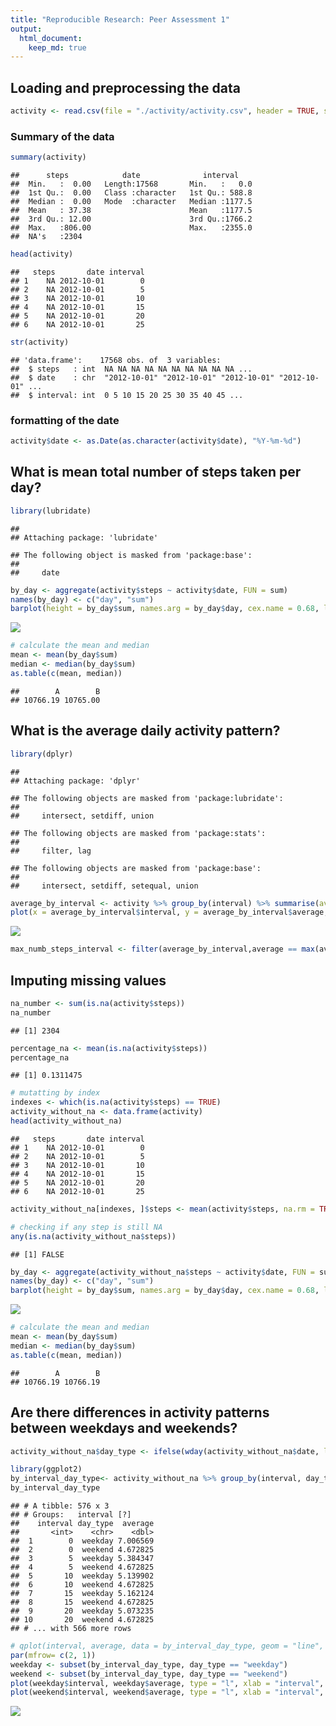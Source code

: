 ```yaml
---
title: "Reproducible Research: Peer Assessment 1"
output: 
  html_document: 
    keep_md: true
---
```



## Loading and preprocessing the data




```r
activity <- read.csv(file = "./activity/activity.csv", header = TRUE, sep = ",", stringsAsFactors = FALSE)
```
### Summary of the data

```r
summary(activity)
```

```
##      steps            date              interval     
##  Min.   :  0.00   Length:17568       Min.   :   0.0  
##  1st Qu.:  0.00   Class :character   1st Qu.: 588.8  
##  Median :  0.00   Mode  :character   Median :1177.5  
##  Mean   : 37.38                      Mean   :1177.5  
##  3rd Qu.: 12.00                      3rd Qu.:1766.2  
##  Max.   :806.00                      Max.   :2355.0  
##  NA's   :2304
```

```r
head(activity)
```

```
##   steps       date interval
## 1    NA 2012-10-01        0
## 2    NA 2012-10-01        5
## 3    NA 2012-10-01       10
## 4    NA 2012-10-01       15
## 5    NA 2012-10-01       20
## 6    NA 2012-10-01       25
```

```r
str(activity)
```

```
## 'data.frame':	17568 obs. of  3 variables:
##  $ steps   : int  NA NA NA NA NA NA NA NA NA NA ...
##  $ date    : chr  "2012-10-01" "2012-10-01" "2012-10-01" "2012-10-01" ...
##  $ interval: int  0 5 10 15 20 25 30 35 40 45 ...
```

### formatting of the date

```r
activity$date <- as.Date(as.character(activity$date), "%Y-%m-%d")
```
## What is mean total number of steps taken per day?

```r
library(lubridate)
```

```
## 
## Attaching package: 'lubridate'
```

```
## The following object is masked from 'package:base':
## 
##     date
```

```r
by_day <- aggregate(activity$steps ~ activity$date, FUN = sum)
names(by_day) <- c("day", "sum")
barplot(height = by_day$sum, names.arg = by_day$day, cex.name = 0.68, las = 3, col = "orange")
```

![](PA1_template_files/figure-html/unnamed-chunk-4-1.png)<!-- -->

```r
# calculate the mean and median
mean <- mean(by_day$sum)
median <- median(by_day$sum)
as.table(c(mean, median))
```

```
##        A        B 
## 10766.19 10765.00
```


## What is the average daily activity pattern?

```r
library(dplyr)
```

```
## 
## Attaching package: 'dplyr'
```

```
## The following objects are masked from 'package:lubridate':
## 
##     intersect, setdiff, union
```

```
## The following objects are masked from 'package:stats':
## 
##     filter, lag
```

```
## The following objects are masked from 'package:base':
## 
##     intersect, setdiff, setequal, union
```

```r
average_by_interval <- activity %>% group_by(interval) %>% summarise(average = mean(steps, na.rm = TRUE))
plot(x = average_by_interval$interval, y = average_by_interval$average, type = "l", col = "red", xaxt = "n", xlab = "Intervals", ylab = "Average number of days")
```

![](PA1_template_files/figure-html/unnamed-chunk-5-1.png)<!-- -->

```r
max_numb_steps_interval <- filter(average_by_interval,average == max(average))
```

## Imputing missing values

```r
na_number <- sum(is.na(activity$steps))
na_number
```

```
## [1] 2304
```

```r
percentage_na <- mean(is.na(activity$steps))
percentage_na
```

```
## [1] 0.1311475
```

```r
# mutatting by index
indexes <- which(is.na(activity$steps) == TRUE)
activity_without_na <- data.frame(activity)
head(activity_without_na)
```

```
##   steps       date interval
## 1    NA 2012-10-01        0
## 2    NA 2012-10-01        5
## 3    NA 2012-10-01       10
## 4    NA 2012-10-01       15
## 5    NA 2012-10-01       20
## 6    NA 2012-10-01       25
```

```r
activity_without_na[indexes, ]$steps <- mean(activity$steps, na.rm = TRUE)

# checking if any step is still NA
any(is.na(activity_without_na$steps))
```

```
## [1] FALSE
```

```r
by_day <- aggregate(activity_without_na$steps ~ activity$date, FUN = sum)
names(by_day) <- c("day", "sum")
barplot(height = by_day$sum, names.arg = by_day$day, cex.name = 0.68, las = 3, col = "orange")
```

![](PA1_template_files/figure-html/unnamed-chunk-6-1.png)<!-- -->

```r
# calculate the mean and median
mean <- mean(by_day$sum)
median <- median(by_day$sum)
as.table(c(mean, median))
```

```
##        A        B 
## 10766.19 10766.19
```
## Are there differences in activity patterns between weekdays and weekends?

```r
activity_without_na$day_type <- ifelse(wday(activity_without_na$date, label = TRUE) %in% c("Sat", "Sun"), "weekend", "weekday")

library(ggplot2)
by_interval_day_type<- activity_without_na %>% group_by(interval, day_type) %>% summarise(average = mean(steps))
by_interval_day_type
```

```
## # A tibble: 576 x 3
## # Groups:   interval [?]
##    interval day_type  average
##       <int>    <chr>    <dbl>
##  1        0  weekday 7.006569
##  2        0  weekend 4.672825
##  3        5  weekday 5.384347
##  4        5  weekend 4.672825
##  5       10  weekday 5.139902
##  6       10  weekend 4.672825
##  7       15  weekday 5.162124
##  8       15  weekend 4.672825
##  9       20  weekday 5.073235
## 10       20  weekend 4.672825
## # ... with 566 more rows
```

```r
# qplot(interval, average, data = by_interval_day_type, geom = "line", facets = day_type)
par(mfrow= c(2, 1))
weekday <- subset(by_interval_day_type, day_type == "weekday")
weekend <- subset(by_interval_day_type, day_type == "weekend")
plot(weekday$interval, weekday$average, type = "l", xlab = "interval", ylab = "average", col = "blue", main = "weekday")
plot(weekend$interval, weekend$average, type = "l", xlab = "interval", ylab = "average", col = "blue", main = "weekend")
```

![](PA1_template_files/figure-html/unnamed-chunk-7-1.png)<!-- -->


